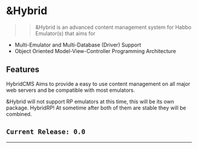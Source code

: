 &amp;Hybrid
=========

>> &amp;Hybrid is an advanced content management system for Habbo Emulator(s) that aims for

  - Multi-Emulator and Multi-Database (Driver) Support 
  - Object Oriented Model-View-Controller Programming Architecture

## Features

HybridCMS Aims to provide a easy to use content management on all major web servers and be compatible with most emulators.

&amp;Hybrid will not support RP emulators at this time, this will be its own package. HybridRP! At sometime after both of them are stable they will be combined.

## `Current Release: 0.0`
---
